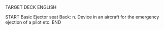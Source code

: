 TARGET DECK
ENGLISH

START
Basic
Ejector seat
Back: n. Device in an aircraft for the emergency ejection of a pilot etc.
END
